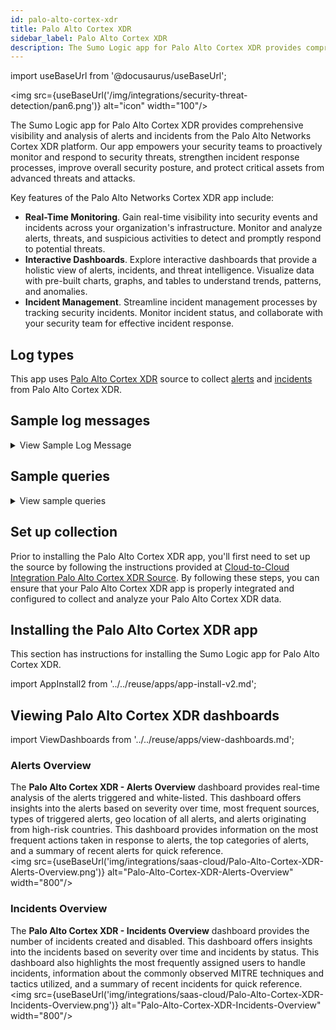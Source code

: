 ```yaml
---
id: palo-alto-cortex-xdr
title: Palo Alto Cortex XDR
sidebar_label: Palo Alto Cortex XDR
description: The Sumo Logic app for Palo Alto Cortex XDR provides comprehensive visibility and analysis of alerts and incidents to improve overall security posture.
---
```


import useBaseUrl from '@docusaurus/useBaseUrl';

<img src={useBaseUrl('/img/integrations/security-threat-detection/pan6.png')} alt="icon" width="100"/>

The Sumo Logic app for Palo Alto Cortex XDR provides comprehensive visibility and analysis of alerts and incidents from the Palo Alto Networks Cortex XDR platform. Our app empowers your security teams to proactively monitor and respond to security threats, strengthen incident response processes, improve overall security posture, and protect critical assets from advanced threats and attacks.

Key features of the Palo Alto Networks Cortex XDR app include:
- **Real-Time Monitoring**. Gain real-time visibility into security events and incidents across your organization's infrastructure. Monitor and analyze alerts, threats, and suspicious activities to detect and promptly respond to potential threats.
- **Interactive Dashboards**. Explore interactive dashboards that provide a holistic view of alerts, incidents, and threat intelligence. Visualize data with pre-built charts, graphs, and tables to understand trends, patterns, and anomalies.
- **Incident Management**. Streamline incident management processes by tracking security incidents. Monitor incident status, and collaborate with your security team for effective incident response.

## Log types

This app uses [Palo Alto Cortex XDR](/docs/send-data/hosted-collectors/cloud-to-cloud-integration-framework/palo-alto-cortex-xdr-source/) source to collect [alerts](https://docs-cortex.paloaltonetworks.com/r/Cortex-XDR/Cortex-XDR-Prevent-Administrator-Guide/Alerts) and [incidents](https://docs-cortex.paloaltonetworks.com/r/Cortex-XDR/Cortex-XDR-Prevent-Administrator-Guide/Incidents) from Palo Alto Cortex XDR.

## Sample log messages

<details>
<summary>View Sample Log Message</summary>

```json title="Alert Message"
{
   "action": "DETECTED",
   "action_pretty": "Detected",
   "agent_os_sub_type": "Windows 11 [10.0 (Build 22621)]",
   "agent_os_type": "Windows",
   "agent_version": "7.9.1.26645",
   "alert_id": "161",
   "alert_type": "Unclassified",
   "bioc_category_enum_key": "IP",
   "category": "IP",
   "description": "IOC ( IP = 103.36.10.156 )",
   "detection_timestamp": 1677153320321,
   "endpoint_id": "eba0735df9a24a67b95b75ecfdf3c77f",
   "external_id": "6d6806d1-dbc2-4da0-b3b6-b16d097f20eb",
   "host_ip": [
      "192.168.5.5"
   ],
   "host_name": "DESKTOP-DLU1NRR",
   "is_pcap": false,
   "is_whitelisted": false,
   "local_insert_ts": 1677153820311,
   "matching_service_rule_id": "5",
   "matching_status": "MATCHED",
   "name": "IOC (103.36.10.156)",
   "original_tags": [
      "DS:PANW/XDR Agent"
   ],
   "resolution_status": "STATUS_010_NEW",
   "severity": "critical",
   "source": "XDR IOC",
   "starred": false,
   "tags": [
      "DS:PANW/XDR Agent"
   ]
}
```

```json title="Incident Message"
{
  "incident_id": "4",
  "incident_name": null,
  "creation_time": 1677067079585,
  "modification_time": 1677154139505,
  "detection_time": null,
  "status": "remediated",
  "severity": "medium",
  "description": "'IOC (trunapol.xyz)' along with 139 other alerts generated by XDR Agent and XDR IOC detected on host desktop-dlu1nrr involving 2 users",
  "assigned_user_mail": "ksh@gmail.com",
  "assigned_user_pretty_name": "ksha",
  "alert_count": 140,
  "low_severity_alert_count": 0,
  "med_severity_alert_count": 25,
  "high_severity_alert_count": 35,
  "critical_severity_alert_count": 80,
  "user_count": 2,
  "host_count": 1,
  "notes": null,
  "resolve_comment": null,
  "resolved_timestamp": null,
  "manual_severity": null,
  "manual_description": null,
  "xdr_url": "https://sumologic-partner.xdr.us.paloaltonetworks.com/incident-view?caseId=4",
  "starred": false,
  "hosts": [
    "desktop-dlu1nrr:eba0735df9a24a67b95b75ecfdf3c77f"
  ],
  "users": [
    "n/a\\crest_sophos_logs_",
    "desktop-dlu1nrr\\crest_sophos_logs_"
  ],
  "incident_sources": [
    "XDR Agent",
    "XDR IOC"
  ],
  "rule_based_score": null,
  "predicted_score": null,
  "manual_score": null,
  "aggregated_score": null,
  "wildfire_hits": 20,
  "alerts_grouping_status": "Disabled",
  "mitre_tactics_ids_and_names": [
    "TA0002 - Execution",
    "TA0006 - Malfunction Check"
  ],
  "mitre_techniques_ids_and_names": [
    "TA0002 - Execution",
    "TA0006 - Malfunction Check"
  ],
  "alert_categories": [
    "Domain Name",
    "File Name",
    "IP",
    "Malware"
  ],
  "original_tags": [
    "DS:PANW/XDR Agent"
  ],
  "tags": [
    "DS:PANW/XDR Agent"
  ]
}
```

</details>

## Sample queries

<details>
<summary>View sample queries</summary>

```sql title="Alerts Triggered"
_sourceCategory="palo_alto_cortex_xdr" "alert_id" "is_whitelisted"
| json "alert_id","name","severity","source","host_ip","alert_type","action_pretty","agent_os_type","category","detection_timestamp","is_whitelisted","resolution_status" as alert_id,name,severity,source,host_ip,alert_type,action_pretty,agent_os_type,category,detection_timestamp,is_whitelisted,resolution_status nodrop
| action_pretty as action
| where severity matches "{{severity}}"
| where category matches "{{category}}"
| where source matches "{{source}}"
| where action matches "{{action}}"
| where agent_os_type matches "{{agent_os}}"
| where alert_type matches "{{alert_type}}"
| where is_whitelisted matches "{{is_whitelisted}}"
| count_distinct(alert_id)
```

```sql title="Incidents Created"
_sourceCategory="palo_alto_cortex_xdr" "incident_id" "incident_name"
| json "incident_id","incident_name","creation_time","modification_time","status","severity","assigned_user_mail","alert_count","high_severity_alert_count","critical_severity_alert_count","user_count","xdr_url","wildfire_hits","alerts_grouping_status","mitre_tactics_ids_and_names","mitre_techniques_ids_and_names" as incident_id,incident_name,creation_time,modification_time,status,severity,assigned_user_mail,alert_count,high_severity_alert_count,critical_severity_alert_count,user_count,xdr_url,wildfire_hits,alerts_grouping_status,mitre_tactics_ids_and_names,mitre_techniques_ids_and_names nodrop
| where alerts_grouping_status matches"{{alerts_grouping_status}}"
| where severity matches "{{severity}}"
| where status matches "{{status}}"
| count_distinct(incident_id)
```
</details>

## Set up collection

Prior to installing the Palo Alto Cortex XDR app, you'll first need to set up the source by following the instructions provided at [Cloud-to-Cloud Integration Palo Alto Cortex XDR Source](/docs/send-data/hosted-collectors/cloud-to-cloud-integration-framework/palo-alto-cortex-xdr-source). By following these steps, you can ensure that your Palo Alto Cortex XDR app is properly integrated and configured to collect and analyze your Palo Alto Cortex XDR data.

## Installing the Palo Alto Cortex XDR app​

This section has instructions for installing the Sumo Logic app for Palo Alto Cortex XDR.

import AppInstall2 from '../../reuse/apps/app-install-v2.md';

<AppInstall2/>

## Viewing Palo Alto Cortex XDR dashboards​

import ViewDashboards from '../../reuse/apps/view-dashboards.md';

<ViewDashboards/>

### Alerts Overview

The **Palo Alto Cortex XDR - Alerts Overview** dashboard provides real-time analysis of the alerts triggered and white-listed. This dashboard offers insights into the alerts based on severity over time, most frequent sources, types of triggered alerts,  geo location of all alerts, and alerts originating from high-risk countries. This dashboard provides information on the most frequent actions taken in response to alerts, the top categories of alerts, and a summary of recent alerts for quick reference.<br/><img src={useBaseUrl('img/integrations/saas-cloud/Palo-Alto-Cortex-XDR-Alerts-Overview.png')} alt="Palo-Alto-Cortex-XDR-Alerts-Overview" width="800"/>

### Incidents Overview

The **Palo Alto Cortex XDR - Incidents Overview** dashboard provides the number of incidents created and disabled. This dashboard offers insights into the incidents based on severity over time and incidents by status. This dashboard also highlights the most frequently assigned users to handle incidents, information about the commonly observed MITRE techniques and tactics utilized, and a summary of recent incidents for quick reference.<br/><img src={useBaseUrl('img/integrations/saas-cloud/Palo-Alto-Cortex-XDR-Incidents-Overview.png')} alt="Palo-Alto-Cortex-XDR-Incidents-Overview" width="800"/>
